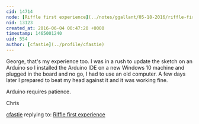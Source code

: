 ```yaml
---
cid: 14714
node: [Riffle first experience](../notes/ggallant/05-18-2016/riffle-first-experience)
nid: 13123
created_at: 2016-06-04 00:47:20 +0000
timestamp: 1465001240
uid: 554
author: [cfastie](../profile/cfastie)
---
```


George, that's my experience too. I was in a rush to update the sketch on an Arduino so I installed the Arduino IDE on a new Windows 10 machine and plugged in the board and no go, I had to use an old computer. A few days later I prepared to beat my head against it and it was working fine. 

Arduino requires patience.

Chris

[cfastie](../profile/cfastie) replying to: [Riffle first experience](../notes/ggallant/05-18-2016/riffle-first-experience)

